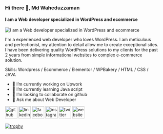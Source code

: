 ### Hi there 👋, Md Waheduzzaman
#### I am a Web developer specialized in WordPress and ecommerce
![I am a Web developer specialized in WordPress and ecommerce](https://scontent.frjh1-1.fna.fbcdn.net/v/t39.30808-6/396560271_831641688697759_4656629486336996261_n.png?stp=dst-png_p320x320&_nc_cat=107&ccb=1-7&_nc_sid=783fdb&_nc_eui2=AeFq1kGA14r-1LWQ81AjJ9GY2hjszjnO1DjaGOzOOc7UOLUfewPK2uzar9KzXJZ2O7xP3OChe1m-NJf3aPenQ65T&_nc_ohc=vf_3TCB6_EEAX9fdlhY&_nc_oc=AQlb3xKzlB_GqzelZuXed7FE1z8JzgqXyW2KI1KNpeE_pjGSzV3qbdAq5ignYGygUTI&_nc_ht=scontent.frjh1-1.fna&oh=00_AfAP8l9yl8FpmpjDbke7ZW0zsM1lqwis58BGbY4PwY5lxQ&oe=659C3EA1)

I'm a experienced web developer who loves WordPress. I am meticulous and perfectionist, my attention to detail allow me to create exceptional sites. I have been delivering quality WordPress solutions to my clients for the past 2 years from simple informational websites to complex e-commerce solution. 

Skills: Wordpress / Ecommerce / Elementor / WPBakery / HTML / CSS / JAVA

- 🔭 I’m currently working on Upwork 
- 🌱 I’m currently learning Java script  
- 👯 I’m looking to collaborate on github 
- 💬 Ask me about Web Developer 


[<img src='https://cdn.jsdelivr.net/npm/simple-icons@3.0.1/icons/github.svg' alt='github' height='40'>](https://github.com/mdwaheduzzaman)  [<img src='https://cdn.jsdelivr.net/npm/simple-icons@3.0.1/icons/linkedin.svg' alt='linkedin' height='40'>](https://www.linkedin.com/in/md-waheduzzamanofficial/)  [<img src='https://cdn.jsdelivr.net/npm/simple-icons@3.0.1/icons/facebook.svg' alt='facebook' height='40'>](https://www.facebook.com/mdwaheduzzamanoffical)  [<img src='https://cdn.jsdelivr.net/npm/simple-icons@3.0.1/icons/instagram.svg' alt='instagram' height='40'>](https://www.instagram.com/wahedzzaman/)  [<img src='https://cdn.jsdelivr.net/npm/simple-icons@3.0.1/icons/twitter.svg' alt='twitter' height='40'>](https://twitter.com/WAHEDZZAMAN)  [<img src='https://cdn.jsdelivr.net/npm/simple-icons@3.0.1/icons/icloud.svg' alt='website' height='40'>](www.wahed.free.nf)  

[![trophy](https://github-profile-trophy.vercel.app/?username=mdwaheduzzaman)](https://github.com/ryo-ma/github-profile-trophy)

